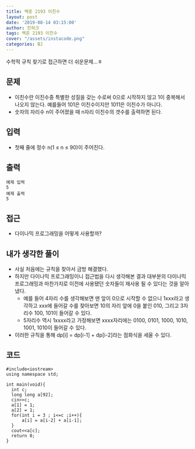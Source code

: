 ```yaml
---
title: 백준 2193 이친수
layout: post
date: '2019-08-14 03:15:00'
author: 진혀크
tags: 백준 2193 이친수
cover: "/assets/instacode.png"
categories: BJ
---
```


수학적 규칙 찾기로 접근하면 더 쉬운문제...ㅎ

## 문제
* 이친수란 이진수중 특별한 성질을 갖는 수로써 0으로 시작하지 않고 1이 중복해서 나오지 않는다. 예를들어 101은 이친수이지만 1011은 이친수가 아니다.
* 숫자의 자리수 n이 주어졌을 때 n자리 이친수의 갯수를 출력하면 된다.


## 입력
* 첫째 줄에 정수 n(1 ≤ n ≤ 90)이 주어진다.

## 출력

    예제 입력
    5
    예제 출력
    5

## 접근
* 다이나믹 프로그래밍을 어떻게 사용할까?

## 내가 생각한 풀이

* 사실 처음에는 규칙을 찾아서 금방 해결했다.
* 하지만 다이나믹 프로그래밍이니 접근법을 다시 생각해본 결과 대부분의 다이나믹 프로그래밍과 마찬가지로 이전에 사용됐던 숫자들이 재사용 될 수 있다는 것을 알아냈다.
  - 예를 들어 4자리 수를 생각해보면 맨 앞이 0으로 시작할 수 없으니 1xxx라고 생각하고 xxx에 들어갈 수를 찾아보면 10의 자리 앞에 0을 붙인 010, 그리고 3자리수 100, 101이 들어갈 수 있다.
  - 5자리수 역시 1xxxx라고 가정해보면 xxxx자리에는 0100, 0101, 1000, 1010, 1001, 1010이 들어갈 수 있다.
* 이러한 규칙을 통해 dp[i] = dp[i-1] + dp[i-2]라는 점화식을 세울 수 있다.

## 코드

    #include<iostream>
    using namespace std;

    int main(void){
      int c;
      long long a[92];
      cin>>c;
      a[1] = 1;
      a[2] = 1;
      for(int i = 3 ; i<=c ;i++){
          a[i] = a[i-2] + a[i-1];
      }
      cout<<a[c];
      return 0;
    }
